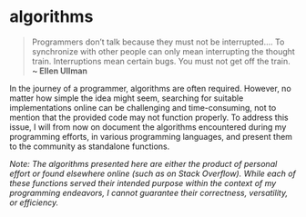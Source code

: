 # algorithms

> Programmers don’t talk because they must not be interrupted.... To synchronize with other people can only mean interrupting the thought train. Interruptions mean certain bugs. You must not get off the train.<br>
<strong>~ Ellen Ullman</strong>


In the journey of a programmer, algorithms are often required. However, no matter how simple the idea might seem, searching for suitable implementations online can be challenging and time-consuming, not to mention that the provided code may not function properly.
To address this issue, I will from now on document the algorithms encountered during my programming efforts, in various programming languages, and present them to the community as standalone functions.

*Note: The algorithms presented here are either the product of personal effort or found elsewhere online (such as on Stack Overflow). While each of these functions served their intended purpose within the context of my programming endeavors, I cannot guarantee their correctness, versatility, or efficiency.*
